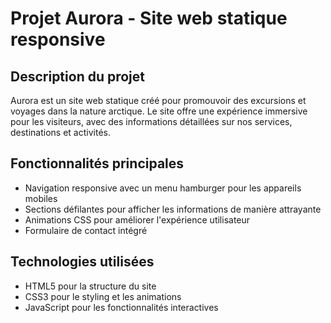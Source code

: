 # Projet Aurora - Site web statique responsive

## Description du projet

Aurora est un site web statique créé pour promouvoir des excursions et voyages dans la nature arctique. Le site offre une expérience immersive pour les visiteurs, avec des informations détaillées sur nos services, destinations et activités.

## Fonctionnalités principales

- Navigation responsive avec un menu hamburger pour les appareils mobiles
- Sections défilantes pour afficher les informations de manière attrayante
- Animations CSS pour améliorer l'expérience utilisateur
- Formulaire de contact intégré

## Technologies utilisées

- HTML5 pour la structure du site
- CSS3 pour le styling et les animations
- JavaScript pour les fonctionnalités interactives